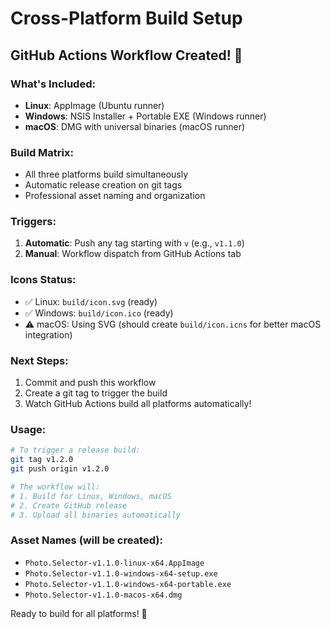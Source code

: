 # Cross-Platform Build Setup

## GitHub Actions Workflow Created! 🎉

### What's Included:
- **Linux**: AppImage (Ubuntu runner)
- **Windows**: NSIS Installer + Portable EXE (Windows runner)  
- **macOS**: DMG with universal binaries (macOS runner)

### Build Matrix:
- All three platforms build simultaneously
- Automatic release creation on git tags
- Professional asset naming and organization

### Triggers:
1. **Automatic**: Push any tag starting with `v` (e.g., `v1.1.0`)
2. **Manual**: Workflow dispatch from GitHub Actions tab

### Icons Status:
- ✅ Linux: `build/icon.svg` (ready)
- ✅ Windows: `build/icon.ico` (ready)
- ⚠️ macOS: Using SVG (should create `build/icon.icns` for better macOS integration)

### Next Steps:
1. Commit and push this workflow
2. Create a git tag to trigger the build
3. Watch GitHub Actions build all platforms automatically!

### Usage:
```bash
# To trigger a release build:
git tag v1.2.0
git push origin v1.2.0

# The workflow will:
# 1. Build for Linux, Windows, macOS
# 2. Create GitHub release
# 3. Upload all binaries automatically
```

### Asset Names (will be created):
- `Photo.Selector-v1.1.0-linux-x64.AppImage`
- `Photo.Selector-v1.1.0-windows-x64-setup.exe`
- `Photo.Selector-v1.1.0-windows-x64-portable.exe`
- `Photo.Selector-v1.1.0-macos-x64.dmg`

Ready to build for all platforms! 🚀
